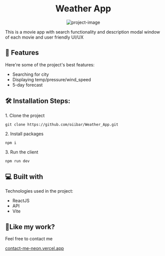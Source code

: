 <h1 align="center" id="title">Weather App</h1>

<p align="center"><img src="https://socialify.git.ci/oiibar/Weather_App/image?language=1&amp;name=1&amp;owner=1&amp;pattern=Solid&amp;theme=Light" alt="project-image"></p>

<p id="description">This is a movie app with search functionality and description modal window of each movie and user friendly UI/UX</p>

  
  
<h2>🧐 Features</h2>

Here're some of the project's best features:

*   Searching for city
*   Displaying temp/pressure/wind_speed
*   5-day forecast

<h2>🛠️ Installation Steps:</h2>

<p>1. Clone the project</p>

```
git clone https://github.com/oiibar/Weather_App.git
```

<p>2. Install packages</p>

```
npm i
```

<p>3. Run the client</p>

```
npm run dev
```

  
<h2>💻 Built with</h2>

Technologies used in the project:

*   ReactJS
*   API
*   Vite


<h2>💖Like my work?</h2>

Feel free to contact me<p><a href="contact-me-neon.vercel.app">contact-me-neon.vercel.app</a></p>
